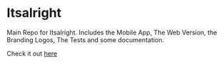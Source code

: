 # Itsalright
Main Repo for Itsalright. Includes the Mobile App, The Web Version, the Branding Logos, The Tests and some documentation.

Check it out [here](https://www.itsalright.in/home)